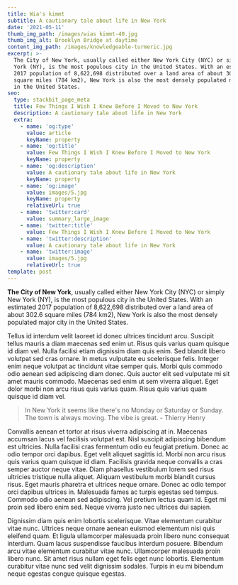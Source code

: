 ```yaml
---
title: Wia's kimmt
subtitle: A cautionary tale about life in New York
date: '2021-05-11'
thumb_img_path: /images/wias kimmt-40.jpg
thumb_img_alt: Brooklyn Bridge at daytime
content_img_path: /images/knowledgeable-turmeric.jpg
excerpt: >-
  The City of New York, usually called either New York City (NYC) or simply New
  York (NY), is the most populous city in the United States. With an estimated
  2017 population of 8,622,698 distributed over a land area of about 302.6
  square miles (784 km2), New York is also the most densely populated major city
  in the United States.
seo:
  type: stackbit_page_meta
  title: Few Things I Wish I Knew Before I Moved to New York
  description: A cautionary tale about life in New York
  extra:
    - name: 'og:type'
      value: article
      keyName: property
    - name: 'og:title'
      value: Few Things I Wish I Knew Before I Moved to New York
      keyName: property
    - name: 'og:description'
      value: A cautionary tale about life in New York
      keyName: property
    - name: 'og:image'
      value: images/5.jpg
      keyName: property
      relativeUrl: true
    - name: 'twitter:card'
      value: summary_large_image
    - name: 'twitter:title'
      value: Few Things I Wish I Knew Before I Moved to New York
    - name: 'twitter:description'
      value: A cautionary tale about life in New York
    - name: 'twitter:image'
      value: images/5.jpg
      relativeUrl: true
template: post
---
```


**The City of New York**, usually called either New York City (NYC) or simply New York (NY), is the most populous city in the United States. With an estimated 2017 population of 8,622,698 distributed over a land area of about 302.6 square miles (784 km2), New York is also the most densely populated major city in the United States.

Tellus id interdum velit laoreet id donec ultrices tincidunt arcu. Suscipit tellus mauris a diam maecenas sed enim ut. Risus quis varius quam quisque id diam vel. Nulla facilisi etiam dignissim diam quis enim. Sed blandit libero volutpat sed cras ornare. In metus vulputate eu scelerisque felis. Integer enim neque volutpat ac tincidunt vitae semper quis. Morbi quis commodo odio aenean sed adipiscing diam donec. Quis auctor elit sed vulputate mi sit amet mauris commodo. Maecenas sed enim ut sem viverra aliquet. Eget dolor morbi non arcu risus quis varius quam. Risus quis varius quam quisque id diam vel.

> In New York it seems like there's no Monday or Saturday or Sunday. The town is always moving. The vibe is great. - Thierry Henry

Convallis aenean et tortor at risus viverra adipiscing at in. Maecenas accumsan lacus vel facilisis volutpat est. Nisl suscipit adipiscing bibendum est ultricies. Nulla facilisi cras fermentum odio eu feugiat pretium. Donec ac odio tempor orci dapibus. Eget velit aliquet sagittis id. Morbi non arcu risus quis varius quam quisque id diam. Facilisis gravida neque convallis a cras semper auctor neque vitae. Diam phasellus vestibulum lorem sed risus ultricies tristique nulla aliquet. Aliquam vestibulum morbi blandit cursus risus. Eget mauris pharetra et ultrices neque ornare. Donec ac odio tempor orci dapibus ultrices in. Malesuada fames ac turpis egestas sed tempus. Commodo odio aenean sed adipiscing. Vel pretium lectus quam id. Eget mi proin sed libero enim sed. Neque viverra justo nec ultrices dui sapien.

Dignissim diam quis enim lobortis scelerisque. Vitae elementum curabitur vitae nunc. Ultrices neque ornare aenean euismod elementum nisi quis eleifend quam. Et ligula ullamcorper malesuada proin libero nunc consequat interdum. Quam lacus suspendisse faucibus interdum posuere. Bibendum arcu vitae elementum curabitur vitae nunc. Ullamcorper malesuada proin libero nunc. Sit amet risus nullam eget felis eget nunc lobortis. Elementum curabitur vitae nunc sed velit dignissim sodales. Turpis in eu mi bibendum neque egestas congue quisque egestas.
